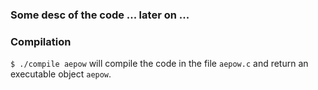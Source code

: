 ### Some desc of the code ... later on ...

### Compilation

`$ ./compile aepow` will compile the code in the file `aepow.c` and return an executable object `aepow`.

